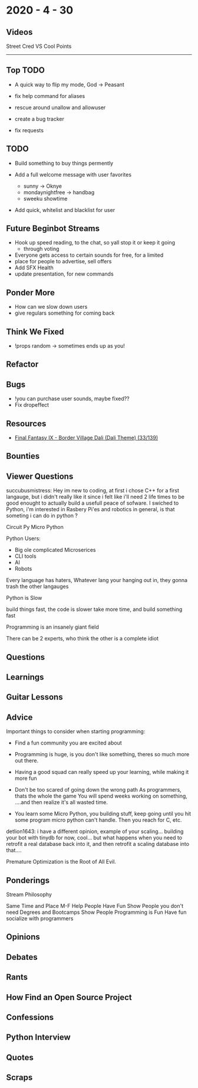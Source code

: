 # 2020 - 4 - 30

## Videos

Street Cred VS Cool Points

---

## Top TODO

- A quick way to flip my mode, God -> Peasant

- fix help command for aliases

- rescue around unallow and allowuser

- create a bug tracker

- fix requests

## TODO

- Build something to buy things permently
- Add a full welcome message with user favorites
  - sunny -> Oknye
  - mondaynightfree -> handbag
  - sweeku showtime

- Add quick, whitelist and blacklist for user

## Future Beginbot Streams

- Hook up speed reading, to the chat, so yall stop it or keep it going
  - through voting
- Everyone gets access to certain sounds for free, for a limited
- place for people to advertise, sell offers
- Add SFX Health
- update presentation, for new commands

## Ponder More

- How can we slow down users
- give regulars something for coming back

## Think We Fixed

- !props random -> sometimes ends up as you!

## Refactor

## Bugs

- !you can purchase user sounds, maybe fixed??
- Fix dropeffect

## Resources

- [Final Fantasy IX - Border Village Dali (Dali Theme) (33/139)](https://www.youtube.com/watch?v=xw6y1Wf-IkE)

## Bounties

## Viewer Questions

succubusmistress: Hey im new to coding, at first i chose C++ for a first
langauge, but i didn't really like it since i felt like i'll need 2 life times
to be good enought to actually build a usefull peace of sofware. I swiched to
Python, i'm interested in Rasbery Pi'es and robotics in general, is that
someting i can do in python ?

Circuit Py
Micro Python

Python Users:

- Big ole complicated Microserices
- CLI tools
- AI
- Robots

Every language has haters,
Whatever lang your hanging out in, they gonna trash the other langauges

Python is Slow

build things fast, the code is slower
take more time, and build something fast

Programming is an insanely giant field

There can be 2 experts, who think the other is a complete idiot

## Questions

## Learnings

## Guitar Lessons

## Advice

Important things to consider when starting programming:

- Find a fun community you are excited about
- Programming is huge, is you don't like something, theres
  so much more out there.
- Having a good squad can really speed up your learning,
  while making it more fun
- Don't be too scared of going down the wrong path
  As programmers, thats the whole the game
  You will spend weeks working on something,
  ....and then realize it's all wasted time.

- You learn some Micro Python, you building stuff,
  keep going until you hit some program micro python
  can't handle. Then you reach for C, etc.

detlion1643: i have a different opinion, example of your scaling... building
your bot with tinydb for now, cool... but what happens when you need to retrofit
a real database back into it, and then retrofit a scaling database into that....

Premature Optimization is the Root of All Evil.

## Ponderings

Stream Philosophy

Same Time and Place M-F
Help People
Have Fun
Show People you don't need Degrees and Bootcamps
Show People Programming is Fun
Have fun socialize with programmers

## Opinions

## Debates

## Rants

## How Find an Open Source Project

## Confessions

## Python Interview

## Quotes

## Scraps
